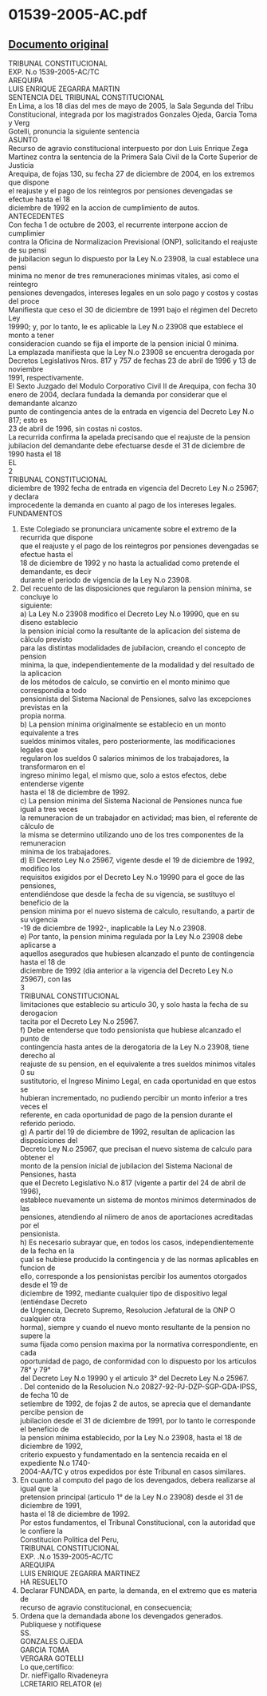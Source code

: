
01539-2005-AC.pdf
=================
  
[Documento original](https://tc.gob.pe/jurisprudencia/2005/01539-2005-AC.pdf)  
---  
TRIBUNAL CONSTITUCIONAL  
EXP. N.o 1539-2005-AC/TC  
AREQUIPA  
LUIS ENRIQUE ZEGARRA MARTIN  
SENTENCIA DEL TRIBUNAL CONSTITUCIONAL  
En Lima, a los 18 dias del mes de mayo de 2005, la Sala Segunda del Tribu  
Constitucional, integrada por los magistrados Gonzales Ojeda, Garcia Toma y Verg  
Gotelli, pronuncia la siguiente sentencia  
ASUNTO  
Recurso de agravio constitucional interpuesto por don Luis Enrique Zega  
Martinez contra la sentencia de la Primera Sala Civil de la Corte Superior de Justicia  
Arequipa, de fojas 130, su fecha 27 de diciembre de 2004, en los extremos que dispone  
el reajuste y el pago de los reintegros por pensiones devengadas se efectue hasta el 18  
diciembre de 1992 en la accion de cumplimiento de autos.  
ANTECEDENTES  
Con fecha 1 de octubre de 2003, el recurrente interpone accion de cumplimier  
contra la Oficina de Normalizacion Previsional (ONP), solicitando el reajuste de su pensi  
de jubilacion segun lo dispuesto por la Ley N.o 23908, la cual establece una pensi  
minima no menor de tres remuneraciones minimas vitales, asi como el reintegro  
pensiones devengados, intereses legales en un solo pago y costos y costas del proce  
Manifiesta que ceso el 30 de diciembre de 1991 bajo el régimen del Decreto Ley  
19990; y, por lo tanto, le es aplicable la Ley N.o 23908 que establece el monto a tener  
consideracion cuando se fija el importe de la pension inicial 0 minima.  
La emplazada manifiesta que la Ley N.o 23908 se encuentra derogada por  
Decretos Legislativos Nros. 817 y 757 de fechas 23 de abril de 1996 y 13 de noviembre  
1991, respectivamente.  
El Sexto Juzgado del Modulo Corporativo Civil II de Arequipa, con fecha 30  
enero de 2004, declara fundada la demanda por considerar que el demandante alcanzo  
punto de contingencia antes de la entrada en vigencia del Decreto Ley N.o 817; esto es  
23 de abril de 1996, sin costas ni costos.  
La recurrida confirma la apelada precisando que el reajuste de la pension  
jubilacion del demandante debe efectuarse desde el 31 de diciembre de 1990 hasta el 18  
EL  
2  
TRIBUNAL CONSTITUCIONAL  
diciembre de 1992 fecha de entrada en vigencia del Decreto Ley N.o 25967; y declara  
improcedente la demanda en cuanto al pago de los intereses legales.  
FUNDAMENTOS  
1. Este Colegiado se pronunciara unicamente sobre el extremo de la recurrida que dispone  
que el reajuste y el pago de los reintegros por pensiones devengadas se efectue hasta el  
18 de diciembre de 1992 y no hasta la actualidad como pretende el demandante, es decir  
durante el periodo de vigencia de la Ley N.o 23908.  
2. Del recuento de las disposiciones que regularon la pension minima, se concluye lo  
siguiente:  
a) La Ley N.o 23908 modifico el Decreto Ley N.o 19990, que en su diseno establecio  
la pension inicial como la resultante de la aplicacion del sistema de câlculo previsto  
para las distintas modalidades de jubilacion, creando el concepto de pension  
minima, la que, independientemente de la modalidad y del resultado de la aplicacion  
de los métodos de calculo, se convirtio en el monto minimo que correspondia a todo  
pensionista del Sistema Nacional de Pensiones, salvo las excepciones previstas en la  
propia norma.  
b) La pension minima originalmente se establecio en un monto equivalente a tres  
sueldos minimos vitales, pero posteriormente, las modificaciones legales que  
regularon los sueldos 0 salarios minimos de los trabajadores, la transformaron en el  
ingreso minimo legal, el mismo que, solo a estos efectos, debe entenderse vigente  
hasta el 18 de diciembre de 1992.  
c) La pension minima del Sistema Nacional de Pensiones nunca fue igual a tres veces  
la remuneracion de un trabajador en actividad; mas bien, el referente de câlculo de  
la misma se determino utilizando uno de los tres componentes de la remuneracion  
minima de los trabajadores.  
d) El Decreto Ley N.o 25967, vigente desde el 19 de diciembre de 1992, modifico los  
requisitos exigidos por el Decreto Ley N.o 19990 para el goce de las pensiones,  
entendiéndose que desde la fecha de su vigencia, se sustituyo el beneficio de la  
pension minima por el nuevo sistema de calculo, resultando, a partir de su vigencia  
-19 de diciembre de 1992-, inaplicable la Ley N.o 23908.  
e) Por tanto, la pension minima regulada por la Ley N.o 23908 debe aplicarse a  
aquellos asegurados que hubiesen alcanzado el punto de contingencia hasta el 18 de  
diciembre de 1992 (dia anterior a la vigencia del Decreto Ley N.o 25967), con las  
3  
TRIBUNAL CONSTITUCIONAL  
limitaciones que establecio su articulo 30, y solo hasta la fecha de su derogacion  
tacita por el Decreto Ley N.o 25967.  
f) Debe entenderse que todo pensionista que hubiese alcanzado el punto de  
contingencia hasta antes de la derogatoria de la Ley N.o 23908, tiene derecho al  
reajuste de su pension, en el equivalente a tres sueldos minimos vitales 0 su  
sustitutorio, el Ingreso Minimo Legal, en cada oportunidad en que estos se  
hubieran incrementado, no pudiendo percibir un monto inferior a tres veces el  
referente, en cada oportunidad de pago de la pension durante el referido periodo.  
g) A partir del 19 de diciembre de 1992, resultan de aplicacion las disposiciones del  
Decreto Ley N.o 25967, que precisan el nuevo sistema de calculo para obtener el  
monto de la pension inicial de jubilacion del Sistema Nacional de Pensiones, hasta  
que el Decreto Legislativo N.o 817 (vigente a partir del 24 de abril de 1996),  
establece nuevamente un sistema de montos minimos determinados de las  
pensiones, atendiendo al niimero de anos de aportaciones acreditadas por el  
pensionista.  
h) Es necesario subrayar que, en todos los casos, independientemente de la fecha en la  
çual se hubiese producido la contingencia y de las normas aplicables en funcion de  
ello, corresponde a los pensionistas percibir los aumentos otorgados desde el 19 de  
diciembre de 1992, mediante cualquier tipo de dispositivo legal (entiéndase Decreto  
de Urgencia, Decreto Supremo, Resolucion Jefatural de la ONP O cualquier otra  
horma), siempre y cuando el nuevo monto resultante de la pension no supere la  
suma fijada como pension maxima por la normativa correspondiente, en cada  
oportunidad de pago, de conformidad con lo dispuesto por los articulos 78° y 79°  
del Decreto Ley N.o 19990 y el articulo 3° del Decreto Ley N.o 25967.  
. Del contenido de la Resolucion N.o 20827-92-PJ-DZP-SGP-GDA-IPSS, de fecha 10 de  
setiembre de 1992, de fojas 2 de autos, se aprecia que el demandante percibe pension de  
jubilacion desde el 31 de diciembre de 1991, por lo tanto le corresponde el beneficio de  
la pension minima establecido, por la Ley N.o 23908, hasta el 18 de diciembre de 1992,  
criterio expuesto y fundamentado en la sentencia recaida en el expediente N.o 1740-  
2004-AA/TC y otros expedidos por éste Tribunal en casos similares.  
4. En cuanto al computo del pago de los devengados, debera realizarse al igual que la  
pretension principal (articulo 1° de la Ley N.o 23908) desde el 31 de diciembre de 1991,  
hasta el 18 de diciembre de 1992.  
Por estos fundamentos, el Tribunal Constitucional, con la autoridad que le confiere la  
Constitucion Politica del Peru,  
TRIBUNAL CONSTITUCIONAL  
EXP. .N.o 1539-2005-AC/TC  
AREQUIPA  
LUIS ENRIQUE ZEGARRA MARTINEZ  
HA RESUELTO  
1. Declarar FUNDADA, en parte, la demanda, en el extremo que es materia de  
recurso de agravio constitucional, en consecuencia;  
2. Ordena que la demandada abone los devengados generados.  
Publiquese y notifiquese  
SS.  
GONZALES OJEDA  
GARCIA TOMA  
VERGARA GOTELLI  
Lo que,certifico:  
Dr. niefFigallo Rivadeneyra  
LCRETARIO RELATOR (e)